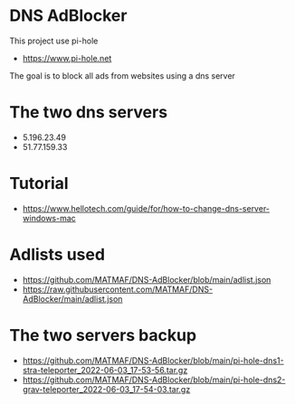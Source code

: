 # DNS AdBlocker

This project use pi-hole

- https://www.pi-hole.net

The goal is to block all ads from websites using a dns server


# The two dns servers
- 5.196.23.49
- 51.77.159.33


# Tutorial

- https://www.hellotech.com/guide/for/how-to-change-dns-server-windows-mac


# Adlists used

- https://github.com/MATMAF/DNS-AdBlocker/blob/main/adlist.json
- https://raw.githubusercontent.com/MATMAF/DNS-AdBlocker/main/adlist.json


# The two servers backup
- https://github.com/MATMAF/DNS-AdBlocker/blob/main/pi-hole-dns1-stra-teleporter_2022-06-03_17-53-56.tar.gz
- https://github.com/MATMAF/DNS-AdBlocker/blob/main/pi-hole-dns2-grav-teleporter_2022-06-03_17-54-03.tar.gz
